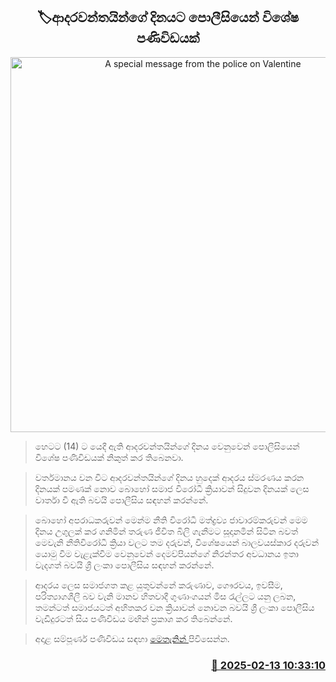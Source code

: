 <p align='center'><b><h2 align='center' title='A special message from the police on Valentine's Day'>🏷ආදරවන්තයින්ගේ දිනයට පොලීසියෙන් විශේෂ පණිවිඩයක් </h2></b></p>
<p align='center'><img src='https://helakuru.sgp1.cdn.digitaloceanspaces.com/esana/images/lib/police-valentine-day.jpg' width='600' alt='A special message from the police on Valentine's Day'></p>

> හෙටට (14) ට යෙදී ඇති ආදරවන්තයින්ගේ දිනය වෙනුවෙන් පොලීසියෙන් විශේෂ පණිවිඩයක් නිකුත් කර තිබෙනවා.

> වර්තමානය වන විට ආදරවන්තයින්ගේ දිනය හුදෙක් ආදරය ස්මරණය කරන දිනයක් පමණක් නොව බොහෝ සමාජ විරෝධී ක්‍රියාවන් සිදුවන දිනයක් ලෙස වාර්තා වී ඇති බවයි පොලීසිය සඳහන් කරන්නේ.

> බොහෝ අපරාධකරුවන් මෙන්ම නීති විරෝධී මත්ද්‍රව්‍ය ජාවාරම්කරුවන් මෙම දිනය උගුලක් කර ගනිමින් තරුණ ජීවිත බිලි ගැනීමට සූදානමින් සිටින බවත් මෙවැනි නීතිවිරෝධී ක්‍රියා වලට තම දරුවන්, විශේෂයෙන් බාලවයස්කාර දරුවන් යොමු වීම වැළැක්වීම වෙනුවෙ​න් දෙමව්පියන්ගේ නිරන්තර අවධානය ඉතා වැදගත් බවයි ශ්‍රී ලංකා පොලීසිය සඳහන් කරන්නේ.

> ආදරය ලෙස සමාජග​ත කළ යුතුවන්නේ කරුණාව, ගෞරවය, ඉවසීම, පරිත්‍යාගශීලී බව වැනි මානව හිතවාදී ගුණාංගයන් මිස රැල්ලට යනු ලබ​න, තමන්ටත් සමාජයටත් අහිතකර වන ක්‍රියාවන් නොවන බවයි ශ්‍රී ලංකා පොලීසිය වැඩිදුරටත් සිය පණිවිඩය මඟින් ප්‍රකාශ කර තිබෙන්නේ.

> අදාළ සම්පූර්ණ පණිවිඩය සඳහා <a href='https://www.facebook.com/photo?fbid=1042218921263303&set=a.667652685386597'>මෙතැනින් </a>පිවිසෙන්න.



<h3 align='right'><a href='https://www.helakuru.lk/esana/p/107426/'>📅 2025-02-13 10:33:10</a></h3>
